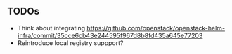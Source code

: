 ## TODOs

 - Think about integrating https://github.com/openstack/openstack-helm-infra/commit/35cce6cb43e244595f967d8b8fd435a645e77203
 - Reintroduce local registry suppport?

